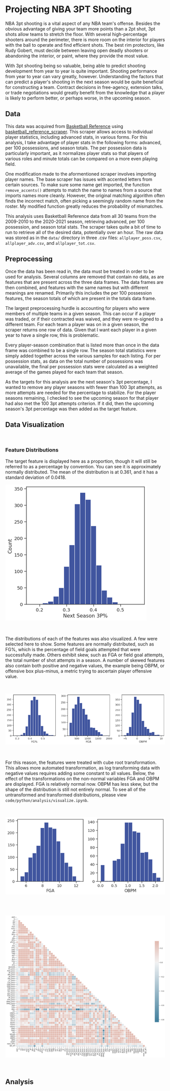 # Projecting NBA 3PT Shooting

NBA 3pt shooting is a vital aspect of any NBA team's offense. Besides the obvious advantage of giving your team more points than a 2pt shot, 3pt shots allow teams to stretch the floor. With several high-percentage shooters around the perimeter, there is more room on the interior for players with the ball to operate and find efficient shots. The best rim protectors, like Rudy Gobert, must decide between leaving open deadly shooters or abandoning the interior, or paint, where they provide the most value.

With 3pt shooting being so valuable, being able to predict shooting development from year to year is quite important. Shooting performance from year to year can vary greatly, however. Understanding the factors that can predict a player's shooting in the next season would be quite beneficial for constructing a team. Contract decisions in free-agency, extension talks, or trade negotiations would greatly benefit from the knowledge that a player is likely to perform better, or perhaps worse, in the upcoming season. 

 ## Data

 This data was acquired from [Basketball Reference](https://www.basketball-reference.com/) using [basketball_reference_scraper](https://github.com/vishaalagartha/basketball_reference_scraper). This scraper allows access to individual player statistics, including advanced stats, in various forms. For this analysis, I take advantage of player stats in the following forms: advanced, per 100 possessions, and season totals. The per possession data is particularly important, as it normalizes player stats so that players of various roles and minute totals can be compared on a more even playing field.

 One modification made to the aformentioned scraper involves importing player names. The base scraper has issues with accented letters from certain sources. To make sure some name get imported, the function `remove_accents()` attempts to match the name to names from a source that imports names more cleanly. However, the original matching algorithm often finds the incorrect match, often picking a seemingly random name from the roster. My modified function greatly reduces the probability of mismatches. 

 This analysis uses Basketball Reference data from all 30 teams from the 2009-2010 to the 2020-2021 season, retrieving advanced, per 100 possession, and season total stats. The scraper takes quite a bit of time to run to retrieve all of the desired data, potentially over an hour. The raw data was stored as in the `data/` directory in three .csv files: `allplayer_poss.csv`, `allplayer_adv.csv`, and `allplayer_tot.csv`.

 ## Preprocessing

Once the data has been read in, the data must be treated in order to be used for analysis. Several columns are removed that contain no data, as are features that are present across the three data frames. The data frames are then combined, and features with the same names but with different meanings are renamed. Primarily this includes the per 100 possession features, the season totals of which are present in the totals data frame.

The largest preprocessing hurdle is accounting for players who were members of multiple teams in a given season. This can occur if a player was traded, or if their contracted was waived, and they were re-signed to a different team. For each team a player was on in a given season, the scraper returns one row of data. Given that I want each player in a given year to have a single row, this is problematic. 

Every player-season combination that is listed more than once in the data frame was combined to be a single row. The season total statistics were simply added together across the various samples for each listing. For per possession stats, as data on the total number of possessions was unavailable, the final per possession stats were calculated as a weighted average of the games played for each team that season. 

As the targets for this analysis are the next season's 3pt percentage, I wanted to remove any player seasons with fewer than 100 3pt attempts, as more attempts are needed for the percentage to stabilize. For the player seasons remaining, I checked to see the upcoming season for that player had also met the 100 3pt attempts criterion. If it did, then the upcoming season's 3pt percentage was then added as the target feature. 

## Data Visualization

<br>

### Feature Distributions

The target feature is displayed here as a proportion, though it will still be referred to as a percentage by convention. You can see it is approximately normally distributed. The mean of the distribution is at 0.361, and it has a standard deviation of 0.0418.

![Figure 1](figs/target_dist.png)

<br>

The distributions of each of the features was also visualized. A few were selected here to show. Some features are normally distributed, such as FG%, which is the percentage of field goals attempted that were successfully made. Others exhibit skew, such as FGA or field goal attempts, the total number of shot attempts in a season. A number of skewed features also contain both positive and negative values, the example being OBPM, or offensive box plus-minus, a metric trying to ascertain player offensive value.

<br>

![Figure 2](figs/untrans_dists.png)

<br>

For this reason, the features were treated with cube root transformation. This allows more automated transformation, as log transforming data with negative values requires adding some constant to all values. Below, the effect of the transformations on the non-normal variables FGA and OBPM are displayed. FGA is relatively normal now. OBPM has less skew, but the shape of the distribution is still not entirely normal. To see all of the untransformed and transformed distributions, please view `code/python/analysis/visualize.ipynb`.

<br>

![Figure 3](figs/trans_dists.png)

<br>



<br>

![Figure 4](figs/corrplot.png)

<br>

 

## Analysis